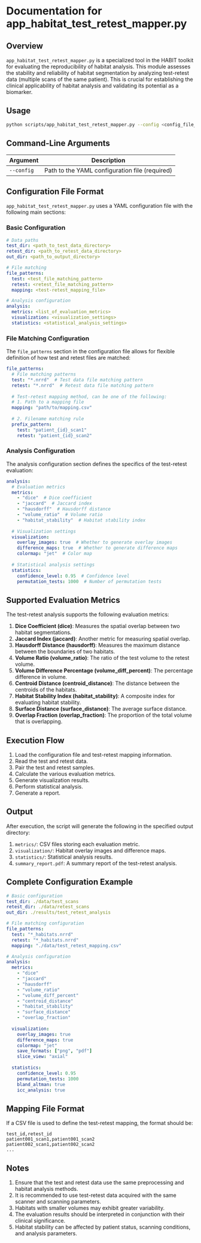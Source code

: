 # Documentation for app_habitat_test_retest_mapper.py

## Overview

`app_habitat_test_retest_mapper.py` is a specialized tool in the HABIT toolkit for evaluating the reproducibility of habitat analysis. This module assesses the stability and reliability of habitat segmentation by analyzing test-retest data (multiple scans of the same patient). This is crucial for establishing the clinical applicability of habitat analysis and validating its potential as a biomarker.

## Usage

```bash
python scripts/app_habitat_test_retest_mapper.py --config <config_file_path>
```

## Command-Line Arguments

| Argument | Description |
|---|---|
| `--config` | Path to the YAML configuration file (required) |

## Configuration File Format

`app_habitat_test_retest_mapper.py` uses a YAML configuration file with the following main sections:

### Basic Configuration

```yaml
# Data paths
test_dir: <path_to_test_data_directory>
retest_dir: <path_to_retest_data_directory>
out_dir: <path_to_output_directory>

# File matching
file_patterns:
  test: <test_file_matching_pattern>
  retest: <retest_file_matching_pattern>
  mapping: <test-retest_mapping_file>

# Analysis configuration
analysis:
  metrics: <list_of_evaluation_metrics>
  visualization: <visualization_settings>
  statistics: <statistical_analysis_settings>
```

### File Matching Configuration

The `file_patterns` section in the configuration file allows for flexible definition of how test and retest files are matched:

```yaml
file_patterns:
  # File matching patterns
  test: "*.nrrd"  # Test data file matching pattern
  retest: "*.nrrd"  # Retest data file matching pattern
  
  # Test-retest mapping method, can be one of the following:
  # 1. Path to a mapping file
  mapping: "path/to/mapping.csv"  
  
  # 2. Filename matching rule
  prefix_pattern:
    test: "patient_{id}_scan1"
    retest: "patient_{id}_scan2"
```

### Analysis Configuration

The analysis configuration section defines the specifics of the test-retest evaluation:

```yaml
analysis:
  # Evaluation metrics
  metrics:
    - "dice"  # Dice coefficient
    - "jaccard"  # Jaccard index
    - "hausdorff"  # Hausdorff distance
    - "volume_ratio"  # Volume ratio
    - "habitat_stability"  # Habitat stability index
  
  # Visualization settings
  visualization:
    overlay_images: true  # Whether to generate overlay images
    difference_maps: true  # Whether to generate difference maps
    colormap: "jet"  # Color map
  
  # Statistical analysis settings
  statistics:
    confidence_level: 0.95  # Confidence level
    permutation_tests: 1000  # Number of permutation tests
```

## Supported Evaluation Metrics

The test-retest analysis supports the following evaluation metrics:

1.  **Dice Coefficient (dice)**: Measures the spatial overlap between two habitat segmentations.
2.  **Jaccard Index (jaccard)**: Another metric for measuring spatial overlap.
3.  **Hausdorff Distance (hausdorff)**: Measures the maximum distance between the boundaries of two habitats.
4.  **Volume Ratio (volume_ratio)**: The ratio of the test volume to the retest volume.
5.  **Volume Difference Percentage (volume_diff_percent)**: The percentage difference in volume.
6.  **Centroid Distance (centroid_distance)**: The distance between the centroids of the habitats.
7.  **Habitat Stability Index (habitat_stability)**: A composite index for evaluating habitat stability.
8.  **Surface Distance (surface_distance)**: The average surface distance.
9.  **Overlap Fraction (overlap_fraction)**: The proportion of the total volume that is overlapping.

## Execution Flow

1.  Load the configuration file and test-retest mapping information.
2.  Read the test and retest data.
3.  Pair the test and retest samples.
4.  Calculate the various evaluation metrics.
5.  Generate visualization results.
6.  Perform statistical analysis.
7.  Generate a report.

## Output

After execution, the script will generate the following in the specified output directory:

1.  `metrics/`: CSV files storing each evaluation metric.
2.  `visualization/`: Habitat overlay images and difference maps.
3.  `statistics/`: Statistical analysis results.
4.  `summary_report.pdf`: A summary report of the test-retest analysis.

## Complete Configuration Example

```yaml
# Basic configuration
test_dir: ./data/test_scans
retest_dir: ./data/retest_scans
out_dir: ./results/test_retest_analysis

# File matching configuration
file_patterns:
  test: "*_habitats.nrrd"
  retest: "*_habitats.nrrd"
  mapping: "./data/test_retest_mapping.csv"

# Analysis configuration
analysis:
  metrics:
    - "dice"
    - "jaccard"
    - "hausdorff"
    - "volume_ratio"
    - "volume_diff_percent"
    - "centroid_distance"
    - "habitat_stability"
    - "surface_distance"
    - "overlap_fraction"
  
  visualization:
    overlay_images: true
    difference_maps: true
    colormap: "jet"
    save_formats: ["png", "pdf"]
    slice_view: "axial"
  
  statistics:
    confidence_level: 0.95
    permutation_tests: 1000
    bland_altman: true
    icc_analysis: true
```

## Mapping File Format

If a CSV file is used to define the test-retest mapping, the format should be:

```csv
test_id,retest_id
patient001_scan1,patient001_scan2
patient002_scan1,patient002_scan2
...
```

## Notes

1.  Ensure that the test and retest data use the same preprocessing and habitat analysis methods.
2.  It is recommended to use test-retest data acquired with the same scanner and scanning parameters.
3.  Habitats with smaller volumes may exhibit greater variability.
4.  The evaluation results should be interpreted in conjunction with their clinical significance.
5.  Habitat stability can be affected by patient status, scanning conditions, and analysis parameters.
